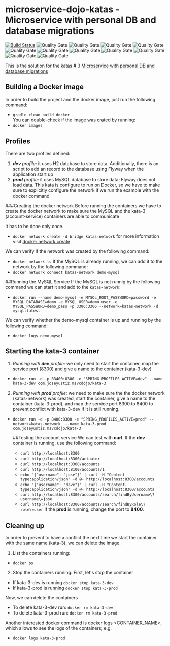# microservice-dojo-katas - Microservice with personal DB and database migrations
[![Build Status](https://travis-ci.org/joseyustiz/microservice-dojo-katas.svg?branch=master)](https://travis-ci.org/joseyustiz/microservice-dojo-katas)
![Quality Gate](https://sonarcloud.io/api/project_badges/measure?project=com.joseyustiz.msvcdojo%3Amysvc&metric=alert_status)
![Quality Gate](https://sonarcloud.io/api/project_badges/measure?project=com.joseyustiz.msvcdojo%3Amysvc&metric=bugs)
![Quality Gate](https://sonarcloud.io/api/project_badges/measure?project=com.joseyustiz.msvcdojo%3Amysvc&metric=code_smells)
![Quality Gate](https://sonarcloud.io/api/project_badges/measure?project=com.joseyustiz.msvcdojo%3Amysvc&metric=coverage)
![Quality Gate](https://sonarcloud.io/api/project_badges/measure?project=com.joseyustiz.msvcdojo%3Amysvc&metric=duplicated_lines_density)
![Quality Gate](https://sonarcloud.io/api/project_badges/measure?project=com.joseyustiz.msvcdojo%3Amysvc&metric=ncloc)
![Quality Gate](https://sonarcloud.io/api/project_badges/measure?project=com.joseyustiz.msvcdojo%3Amysvc&metric=sqale_rating)
![Quality Gate](https://sonarcloud.io/api/project_badges/measure?project=com.joseyustiz.msvcdojo%3Amysvc&metric=reliability_rating)
![Quality Gate](https://sonarcloud.io/api/project_badges/measure?project=com.joseyustiz.msvcdojo%3Amysvc&metric=security_rating)
![Quality Gate](https://sonarcloud.io/api/project_badges/measure?project=com.joseyustiz.msvcdojo%3Amysvc&metric=sqale_index)
![Quality Gate](https://sonarcloud.io/api/project_badges/measure?project=com.joseyustiz.msvcdojo%3Amysvc&metric=vulnerabilities)

This is the solution for the katas # 3 [Microservice with personal DB and database migrations](http://accordance.github.io/microservice-dojo/kata3/service_using_mysql_db.html) 
## Building a Docker image
In order to build the project and the docker image, just run the following command:
* `gradle clean build docker`  
You can double-check if the image was crated by running:
* `docker images`

## Profiles
There are two profiles defined:
1. _**dev** profile:_ it uses H2 database to store data. Additionally, there is an script to add an record to the database using Flyway when the application start up
2. _**prod** profile:_ it uses MySQL database to store data; Flyway does not load data. This kata is configure to run on Docker, so we have to make sure to explicitly configure the network if we run the example with the docker command

###Creating the docker network
Before running the containers we have to create the docker network to make sure the MySQL and the kata-3 (account-service) containers are able to communicate 

It has to be done only once.
 * `docker network create -d bridge katas-network` for more information visit [docker network create](https://docs.docker.com/engine/reference/commandline/network_create/)
 
We can verify if the network was created by the following command:
 * `docker network ls`
 If the MySQL is already running, we can add it to the network by the following command: 
 * `docker network connect katas-network demo-mysql`
 
 ##Running the MySQL Service
 If the MySQL is not runnig by the following command we can start it and add to the `katas-network`: 
 * `docker run --name demo-mysql -e MYSQL_ROOT_PASSWORD=password -e MYSQL_DATABASE=demo -e MYSQL_USER=demo_user -e MYSQL_PASSWORD=demo_pass -p 3306:3306 --network=katas-network -d mysql:latest`
 
 We can verify whether the demo-mysql container is up and running by the following command:
 * `docker logs demo-mysql`

## Starting the kata-3 container
  
1. *Running with **dev** profile:* we only need to start the container, map the service port (8300) and give a name to the container (kata-3-dev)
* `docker run -d -p 83400:8300 -e "SPRING_PROFILES_ACTIVE=dev" --name kata-3-dev com.joseyustiz.msvcdojo/kata-3`

2. *Running with **prod** profile:* we need to make sure the the docker network (katas-network) was created, start the container, give a name to the container (kata-3-prod), and map the service port 8300 to 8400 to prevent conflict with kata-3-dev if it is still running.
* `docker run -d -p 8400:8300 -e "SPRING_PROFILES_ACTIVE=prod" --network=katas-network  --name kata-3-prod com.joseyustiz.msvcdojo/kata-3`
 
  ##Testing the account service
  We can test with **curl**. If the **dev** container is running, use the following command:
  * `curl http://localhost:8300`
  * `curl http://localhost:8300/actuator`
  * `curl http://localhost:8300/accounts`
  * `curl http://localhost:8100/accounts/1`
  * `echo '{"username": "jose"}' | curl -H "Content-type:application/json" -d @- http://localhost:8300/accounts`
  * `echo '{"username": "dave"}' | curl -H "Content-type:application/json" -d @- http://localhost:8300/accounts`
  * `curl http://localhost:8300/accounts/search/findByUsername\?username\=jose`
  * `curl http://localhost:8300/accounts/search/findByRole\?role\=user`
    If the **prod** is running, change the port to **8400**. 
## Cleaning up 
 In order to prevent to have a conflict the next time we start the container with the same name (kata-3), we can delete the image.
1. List the containers running:
* `docker ps`
2. Stop the containers running:
 First, let's stop the container
 * If kata-3-dev is running `docker stop kata-3-dev`
 * If kata-3-prod is running `docker stop kata-3-prod`
 
 Now, we can delete the containers
 * To delete kata-3-dev run: `docker rm kata-3-dev`
 * To delete kata-3-prod run: `docker rm kata-3-prod`
 
 Another interested docker command is docker logs <CONTAINER_NAME>, which allows to see the logs of the containers; e.g.
 * `docker logs kata-3-prod` 